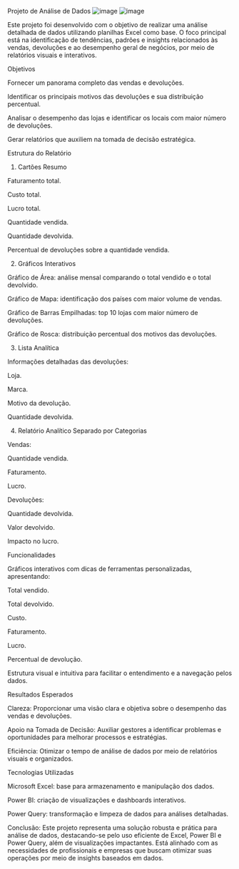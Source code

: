 Projeto de Análise de Dados
![image](https://github.com/user-attachments/assets/3c649013-21ba-454b-a733-f6033344e423)
![image](https://github.com/user-attachments/assets/78ed20fa-93a9-4f32-9533-90230a503830)

Este projeto foi desenvolvido com o objetivo de realizar uma análise detalhada de dados utilizando planilhas Excel como base. O foco principal está na identificação de tendências, padrões e insights relacionados às vendas, devoluções e ao desempenho geral de negócios, por meio de relatórios visuais e interativos.

Objetivos

Fornecer um panorama completo das vendas e devoluções.

Identificar os principais motivos das devoluções e sua distribuição percentual.

Analisar o desempenho das lojas e identificar os locais com maior número de devoluções.

Gerar relatórios que auxiliem na tomada de decisão estratégica.

Estrutura do Relatório

1. Cartões Resumo

Faturamento total.

Custo total.

Lucro total.

Quantidade vendida.

Quantidade devolvida.

Percentual de devoluções sobre a quantidade vendida.

2. Gráficos Interativos

Gráfico de Área: análise mensal comparando o total vendido e o total devolvido.

Gráfico de Mapa: identificação dos países com maior volume de vendas.

Gráfico de Barras Empilhadas: top 10 lojas com maior número de devoluções.

Gráfico de Rosca: distribuição percentual dos motivos das devoluções.

3. Lista Analítica

Informações detalhadas das devoluções:

Loja.

Marca.

Motivo da devolução.

Quantidade devolvida.

4. Relatório Analítico Separado por Categorias

Vendas:

Quantidade vendida.

Faturamento.

Lucro.

Devoluções:

Quantidade devolvida.

Valor devolvido.

Impacto no lucro.

Funcionalidades

Gráficos interativos com dicas de ferramentas personalizadas, apresentando:

Total vendido.

Total devolvido.

Custo.

Faturamento.

Lucro.

Percentual de devolução.

Estrutura visual e intuitiva para facilitar o entendimento e a navegação pelos dados.

Resultados Esperados

Clareza: Proporcionar uma visão clara e objetiva sobre o desempenho das vendas e devoluções.

Apoio na Tomada de Decisão: Auxiliar gestores a identificar problemas e oportunidades para melhorar processos e estratégias.

Eficiência: Otimizar o tempo de análise de dados por meio de relatórios visuais e organizados.

Tecnologias Utilizadas

Microsoft Excel: base para armazenamento e manipulação dos dados.

Power BI: criação de visualizações e dashboards interativos.

Power Query: transformação e limpeza de dados para análises detalhadas.

Conclusão: Este projeto representa uma solução robusta e prática para análise de dados, destacando-se pelo uso eficiente de Excel, Power BI e Power Query, além de visualizações impactantes. Está alinhado com as necessidades de profissionais e empresas que buscam otimizar suas operações por meio de insights baseados em dados.
